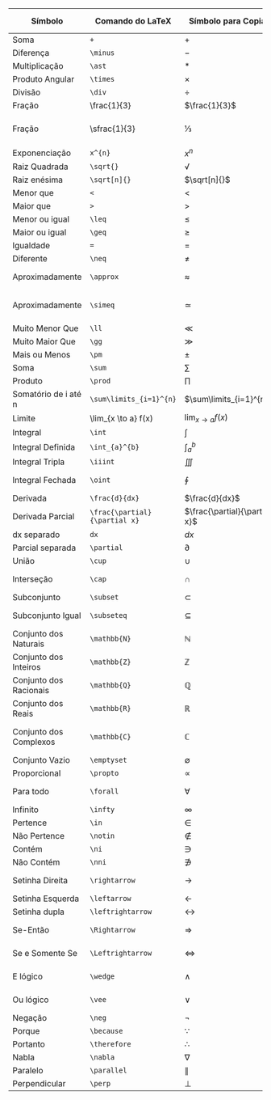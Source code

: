 
| Símbolo                | Comando do LaTeX              | Símbolo para Copiar           | Significado Matemático                   |
| ---------------------- | ----------------------------- | ----------------------------- | ---------------------------------------- |
| Soma                   | `+`                           | +                             | Adição                                   |
| Diferença              | `\minus`                      | −                             | Subtração                                |
| Multiplicação          | `\ast`                        | $\ast$                        | Multiplicação                            |
| Produto Angular        | `\times`                      | ×                             | Produto vetorial                         |
| Divisão                | `\div`                        | ÷                             | Divisão                                  |
| Fração                 | \frac{1}{3}                   | $\frac{1}{3}$                 | Divisão                                  |
| Fração                 | \sfrac{1}{3}                  | ⅓                             | Divisão<br>precisa de \usepackage{xfrac} |
| Exponenciação          | `x^{n}`                       | $x^{n}$                       | Exponenciação                            |
| Raiz Quadrada          | `\sqrt{}`                     | √                             | Raiz quadrada                            |
| Raiz enésima           | `\sqrt[n]{}`                  | $\sqrt[n]{}$                  | Raiz enésima                             |
| Menor que              | `<`                           | <                             | Menor que                                |
| Maior que              | `>`                           | >                             | Maior que                                |
| Menor ou igual         | `\leq`                        | ≤                             | Menor ou igual                           |
| Maior ou igual         | `\geq`                        | ≥                             | Maior ou igual                           |
| Igualdade              | `=`                           | =                             | Igualdade                                |
| Diferente              | `\neq`                        | ≠                             | Diferente de                             |
| Aproximadamente        | `\approx`                     | ≈                             | Aproximadamente igual                    |
| Aproximadamente        | `\simeq`                      | ≃                             | Aproximadamente igual (mais rigoroso)    |
| Muito Menor Que        | `\ll`                         | ≪                             | Muito menor que                          |
| Muito Maior Que        | `\gg`                         | ≫                             | Muito maior que                          |
| Mais ou Menos          | `\pm`                         | ±                             | Mais ou menos                            |
| Soma                   | `\sum`                        | ∑                             | Operador de soma                         |
| Produto                | `\prod`                       | ∏                             | Produto                                  |
| Somatório de i até n   | `\sum\limits_{i=1}^{n}`       | $\sum\limits_{i=1}^{n}$       | Somatório                                |
| Limite                 | \lim_{x \to a} f(x)           | $\lim_{x \to a} f(x)$         |                                          |
| Integral               | `\int`                        | ∫                             | Integral                                 |
| Integral Definida      | `\int_{a}^{b}`                | $\int_{a}^{b}$                | Integral definida                        |
| Integral Tripla        | `\iiint`                      | ∭                             | Integral tripla                          |
| Integral Fechada       | `\oint`                       | ∮                             | Integral de linha fechada                |
| Derivada               | `\frac{d}{dx}`                | $\frac{d}{dx}$                | Derivada                                 |
| Derivada Parcial       | `\frac{\partial}{\partial x}` | $\frac{\partial}{\partial x}$ | Derivada parcial                         |
| dx separado            | `dx`                          | $dx$                          | Diferencial dx                           |
| Parcial separada       | `\partial`                    | ∂                             | Derivada parcial                         |
| União                  | `\cup`                        | ∪                             | União de conjuntos                       |
| Interseção             | `\cap`                        | ∩                             | Interseção de conjuntos                  |
| Subconjunto            | `\subset`                     | ⊂                             | Subconjunto                              |
| Subconjunto Igual      | `\subseteq`                   | ⊆                             | Subconjunto ou igual                     |
| Conjunto dos Naturais  | `\mathbb{N}`                  | ℕ                             | Conjunto dos números naturais            |
| Conjunto dos Inteiros  | `\mathbb{Z}`                  | ℤ                             | Conjunto dos números inteiros            |
| Conjunto dos Racionais | `\mathbb{Q}`                  | ℚ                             | Conjunto dos números racionais           |
| Conjunto dos Reais     | `\mathbb{R}`                  | ℝ                             | Conjunto dos números reais               |
| Conjunto dos Complexos | `\mathbb{C}`                  | ℂ                             | Conjunto dos números complexos           |
| Conjunto Vazio         | `\emptyset`                   | ∅                             | Conjunto vazio                           |
| Proporcional           | `\propto`                     | ∝                             | Proporcional                             |
| Para todo              | `\forall`                     | ∀                             | Quantificador universal                  |
| Infinito               | `\infty`                      | ∞                             | Infinito                                 |
| Pertence               | `\in`                         | ∈                             | Pertence a                               |
| Não Pertence           | `\notin`                      | ∉                             | Não pertence a                           |
| Contém                 | `\ni`                         | ∋                             | Contém                                   |
| Não Contém             | `\nni`                        | ∌                             | Não contém                               |
| Setinha Direita        | `\rightarrow`                 | →                             | Setinha direita (implicação)             |
| Setinha Esquerda       | `\leftarrow`                  | ←                             | Setinha esquerda                         |
| Setinha dupla          | `\leftrightarrow`             | ↔                             | Bi-implicação                            |
| Se-Então               | `\Rightarrow`                 | ⇒                             | Implicação lógica (se-então)             |
| Se e Somente Se        | `\Leftrightarrow`             | ⇔                             | Se e somente se (bi-implicação)          |
| E lógico               | `\wedge`                      | ∧                             | E lógico (conjunção)                     |
| Ou lógico              | `\vee`                        | ∨                             | Ou lógico (disjunção)                    |
| Negação                | `\neg`                        | ¬                             | Negação lógica                           |
| Porque                 | `\because`                    | ∵                             | Porque                                   |
| Portanto               | `\therefore`                  | ∴                             | Portanto                                 |
| Nabla                  | `\nabla`                      | ∇                             | Gradiente                                |
| Paralelo               | `\parallel`                   | ∥                             | Paralelo                                 |
| Perpendicular          | `\perp`                       | ⊥                             | Perpendicular                            |
